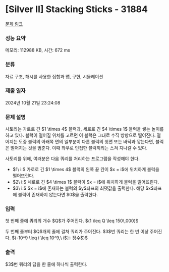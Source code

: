 # [Silver II] Stacking Sticks - 31884 

[문제 링크](https://www.acmicpc.net/problem/31884) 

### 성능 요약

메모리: 112988 KB, 시간: 672 ms

### 분류

자료 구조, 해시를 사용한 집합과 맵, 구현, 시뮬레이션

### 제출 일자

2024년 10월 21일 23:24:08

### 문제 설명

<p>사토리는 가로로 긴 $1 \times 4$ 블럭과, 세로로 긴 $4 \times 1$ 블럭을 쌓는 놀이를 하고 있다. 블럭이 떨어질 위치를 고르면 이 블럭은 그대로 수직 방향으로 떨어진다. 떨어지는 도중 블럭의 아래쪽 면의 일부분이 다른 블럭의 윗면 또는 바닥과 닿는다면, 블럭은 떨어지는 것을 멈춘다. 이때 좌우로 인접한 블럭끼리는 스쳐 지나갈 수 있다.</p>

<p>사토리를 위해, 여러분은 다음 쿼리를 처리하는 프로그램을 작성해야 한다.</p>

<ul>
	<li>$1\ i:$ 가로로 긴 $1 \times 4$ 블럭의 왼쪽 끝 칸이 $x = i$에 위치하게 블럭을 떨어뜨린다.</li>
	<li>$2\ i:$ 세로로 긴 $4 \times 1$ 블럭이 $x = i$에 위치하게 블럭을 떨어뜨린다.</li>
	<li>$3\ i:$ $x = i$에 존재하는 블럭의 $y$좌표의 최댓값을 출력한다. 해당 $x$좌표에 블럭이 존재하지 않는다면 $0$을 출력한다.</li>
</ul>

### 입력 

 <p>첫 번째 줄에 쿼리의 개수 $Q$가 주어진다. $(1 \leq Q \leq 150\,000)$</p>

<p>두 번째 줄부터 $Q$개의 줄에 걸쳐 쿼리가 주어진다. $3$번 쿼리는 한 번 이상 주어진다. $(-10^9 \leq i \leq 10^9,\ i$는 정수$)$</p>

### 출력 

 <p>$3$번 쿼리의 답을 한 줄에 하나씩 출력한다.</p>


